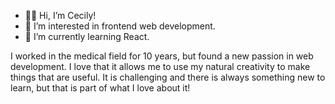 - 👋🏻 Hi, I’m Cecily!
- 👀 I’m interested in frontend web development.
- 🧠 I’m currently learning React.

I worked in the medical field for 10 years, but found a new passion in web development.
I love that it allows me to use my natural creativity to make things that are useful.
It is challenging and there is always something new to learn, but that is part of what I love about it!
